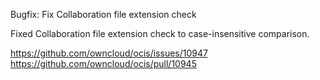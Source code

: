 Bugfix: Fix Collaboration file extension check

Fixed Collaboration file extension check to case-insensitive comparison.

https://github.com/owncloud/ocis/issues/10947
https://github.com/owncloud/ocis/pull/10945

